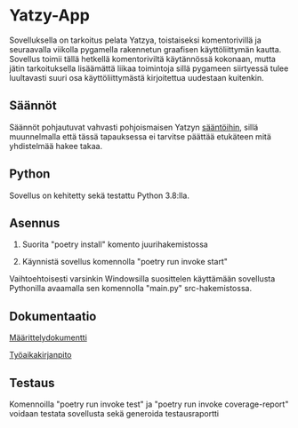 # Yatzy-App
 
 Sovelluksella on tarkoitus pelata Yatzya, toistaiseksi komentorivillä ja seuraavalla viikolla pygamella rakennetun graafisen käyttöliittymän kautta. Sovellus toimii tällä hetkellä komentoriviltä käytännössä kokonaan, mutta jätin tarkoituksella lisäämättä liikaa toimintoja sillä pygameen siirtyessä tulee luultavasti suuri osa käyttöliittymästä kirjoitettua uudestaan kuitenkin.
 


## Säännöt

Säännöt pohjautuvat vahvasti pohjoismaisen Yatzyn [sääntöihin](https://fi.wikipedia.org/wiki/Yatzy), sillä muunnelmalla että tässä tapauksessa ei tarvitse päättää etukäteen mitä yhdistelmää hakee takaa.

## Python

Sovellus on kehitetty sekä testattu Python 3.8:lla.

## Asennus

1. Suorita "poetry install" komento juurihakemistossa

2. Käynnistä sovellus komennolla "poetry run invoke start"

Vaihtoehtoisesti varsinkin Windowsilla suosittelen käyttämään sovellusta Pythonilla
avaamalla sen komennolla "main.py" src-hakemistossa.


## Dokumentaatio 
[Määrittelydokumentti](https://github.com/JVS23/ot-harjoitustyo/blob/master/Yatzy-app/dokumentaatio/vaatimusmaarittely.MD)

[Työaikakirjanpito](https://github.com/JVS23/ot-harjoitustyo/blob/master/Yatzy-app/dokumentaatio/tyoaikakirjanpito.MD)

## Testaus 

Komennoilla "poetry run invoke test" ja "poetry run invoke coverage-report"
voidaan testata sovellusta sekä generoida testausraportti

